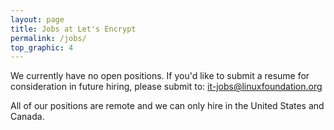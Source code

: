 ```yaml
---
layout: page
title: Jobs at Let's Encrypt
permalink: /jobs/
top_graphic: 4
---
```


We currently have no open positions. If you'd like to submit a resume for consideration in future hiring, please submit to: <it-jobs@linuxfoundation.org> 

All of our positions are remote and we can only hire in the United States and Canada.
